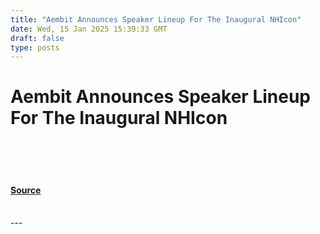 ```yaml
---
title: "Aembit Announces Speaker Lineup For The Inaugural NHIcon"
date: Wed, 15 Jan 2025 15:39:33 GMT
draft: false
type: posts
---
```

# Aembit Announces Speaker Lineup For The Inaugural NHIcon

<br/>

<br/>

<br/>


#### [Source](https://hackernoon.com/aembit-announces-speaker-lineup-for-the-inaugural-nhicon?source=rss)

<br/>
---
